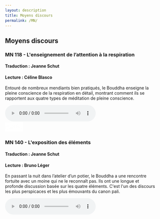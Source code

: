 ```yaml
---
layout: description
title: Moyens discours
permalink: /MN/
---
```


## Moyens discours

### MN 118 - L'enseignement de l’attention à la respiration
#### Traduction : Jeanne Schut
#### Lecture : Céline Blasco
  
Entouré de nombreux mendiants bien pratiqués, le Bouddha enseigne la pleine conscience de la respiration en détail, montrant comment ils se rapportent aux quatre types de méditation de pleine conscience.

<div class="center">
  <audio
       width="300"
       height="32"
       controls="controls"
       src="https://docs.google.com/uc?export=open&amp;id=1vq6dXi8l-yuXS0LqnYZ6n2671h1W69Ih"
       type="audio/mp3">
  </audio>
</div>

<div class="center">
  <img src="/assets/break.png" width="60">
</div>

### MN 140 - L'exposition des éléments
#### Traduction : Jeanne Schut
#### Lecture : Bruno Léger
  
En passant la nuit dans l’atelier d’un potier, le Bouddha a une rencontre fortuite avec un moine qui ne le reconnaît pas. Ils ont une longue et profonde discussion basée sur les quatre éléments. C'est l'un des discours les plus perspicaces et les plus émouvants du canon pali.

<div class="center">
  <audio
       width="300"
       height="32"
       controls="controls"
       src="https://docs.google.com/uc?export=open&amp;id=1wDtie99mj8k1Mbhn_FdVLkHaxnZ23RDN"
       type="audio/mp3">
  </audio>
</div>

